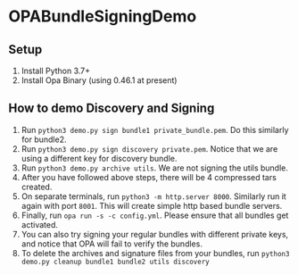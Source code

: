 # OPABundleSigningDemo

## Setup
1. Install Python 3.7+
2. Install Opa Binary (using 0.46.1 at present)

## How to demo Discovery and Signing
1. Run `python3 demo.py sign bundle1 private_bundle.pem`. Do this similarly for bundle2.
2. Run `python3 demo.py sign discovery private.pem`. Notice that we are using a different key for discovery bundle.
3. Run `python3 demo.py archive utils`. We are not signing the utils bundle.
4. After you have followed above steps, there will be 4 compressed tars created.
5. On separate terminals, run `python3 -m http.server 8000`. Similarly run it again with port `8001`. This will create simple http based bundle servers.
6. Finally, run `opa run -s -c config.yml`. Please ensure that all bundles get activated.
7. You can also try signing your regular bundles with different private keys, and notice that OPA will fail to verify the bundles. 
8. To delete the archives and signature files from your bundles, run `python3 demo.py cleanup bundle1 bundle2 utils discovery`